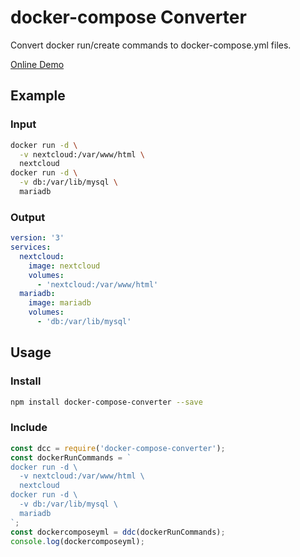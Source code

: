 # docker-compose Converter

Convert docker run/create commands to docker-compose.yml files.

[Online Demo](https://bucherfa.github.io/dcc-web/)

## Example

### Input

```bash
docker run -d \
  -v nextcloud:/var/www/html \
  nextcloud
docker run -d \
  -v db:/var/lib/mysql \
  mariadb
```

### Output

```yml
version: '3'
services:
  nextcloud:
    image: nextcloud
    volumes:
      - 'nextcloud:/var/www/html'
  mariadb:
    image: mariadb
    volumes:
      - 'db:/var/lib/mysql'
```

## Usage

### Install

```bash
npm install docker-compose-converter --save
```

### Include

```javascript
const dcc = require('docker-compose-converter');
const dockerRunCommands = `
docker run -d \
  -v nextcloud:/var/www/html \
  nextcloud
docker run -d \
  -v db:/var/lib/mysql \
  mariadb
`;
const dockercomposeyml = ddc(dockerRunCommands);
console.log(dockercomposeyml);
```
